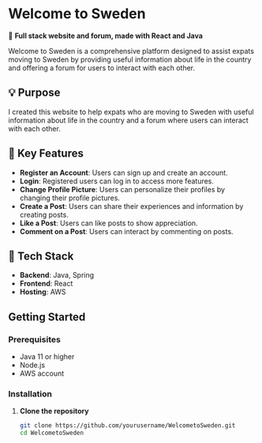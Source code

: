 # Welcome to Sweden

🌟 **Full stack website and forum, made with React and Java**

Welcome to Sweden is a comprehensive platform designed to assist expats moving to Sweden by providing useful information about life in the country and offering a forum for users to interact with each other.

## 💡 Purpose

I created this website to help expats who are moving to Sweden with useful information about life in the country and a forum where users can interact with each other.

## 🌟 Key Features

- **Register an Account**: Users can sign up and create an account.
- **Login**: Registered users can log in to access more features.
- **Change Profile Picture**: Users can personalize their profiles by changing their profile pictures.
- **Create a Post**: Users can share their experiences and information by creating posts.
- **Like a Post**: Users can like posts to show appreciation.
- **Comment on a Post**: Users can interact by commenting on posts.

## 🔧 Tech Stack

- **Backend**: Java, Spring
- **Frontend**: React
- **Hosting**: AWS

## Getting Started

### Prerequisites

- Java 11 or higher
- Node.js
- AWS account

### Installation

1. **Clone the repository**

   ```bash
   git clone https://github.com/yourusername/WelcometoSweden.git
   cd WelcometoSweden

